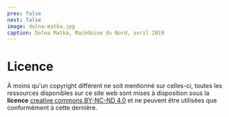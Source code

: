 ```yaml
---
prev: false
next: false
image: dolna-matka.jpg
caption: Dolna Matka, Macédoine du Nord, avril 2019
---
```


# Licence

À moins qu'un copyright différent ne soit mentionné sur celles-ci, toutes les ressources disponibles sur ce site web sont mises à disposition sous la **licence** [creative commons BY-NC-ND 4.0](https://creativecommons.org/licenses/by-nc-nd/4.0/deed.fr) et ne peuvent être utilisées que conformément à cette dernière.
